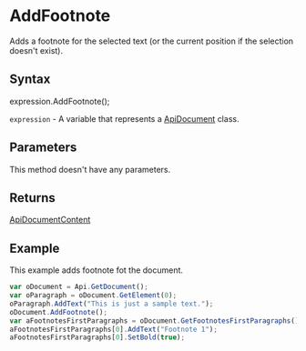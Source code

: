# AddFootnote

Adds a footnote for the selected text (or the current position if the selection doesn't exist).

## Syntax

expression.AddFootnote();

`expression` - A variable that represents a [ApiDocument](../ApiDocument.md) class.

## Parameters

This method doesn't have any parameters.

## Returns

[ApiDocumentContent](../../ApiDocumentContent/ApiDocumentContent.md)

## Example

This example adds footnote fot the document.

```javascript
var oDocument = Api.GetDocument();
var oParagraph = oDocument.GetElement(0); 
oParagraph.AddText("This is just a sample text.");
oDocument.AddFootnote();
var aFootnotesFirstParagraphs = oDocument.GetFootnotesFirstParagraphs();
aFootnotesFirstParagraphs[0].AddText("Footnote 1");
aFootnotesFirstParagraphs[0].SetBold(true);
```
